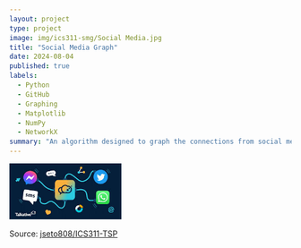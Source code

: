 ```yaml
---
layout: project
type: project
image: img/ics311-smg/Social Media.jpg
title: "Social Media Graph"
date: 2024-08-04
published: true
labels:
  - Python
  - GitHub
  - Graphing
  - Matplotlib
  - NumPy
  - NetworkX
summary: "An algorithm designed to graph the connections from social media posts for ICS 311."
---
```


<div class="text-center p-4">
  <img width="200px" src="../img/ics311-smg/SM Graph.jpg" class="img-thumbnail" >
</div>


Source: <a href="https://github.com/jseto808/ICS311-TSP.git"><i class="large github icon "></i>jseto808/ICS311-TSP</a>
